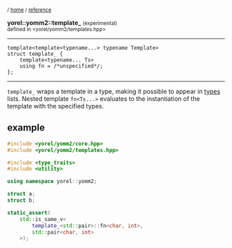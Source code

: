 
<sub>/ [home](/README.md) / [reference](/reference/README.md) </sub>

**yorel::yomm2::template_** <small>(experimental)</small><br>
<sub>defined in <yorel/yomm2/templates.hpp></sub>
<!-- -->
---
```
template<template<typename...> typename Template>
struct template_ {
    template<typename... Ts>
    using fn = /*unspecified*/;
};
```
<!-- -->
---

`template_` wraps a template in a type, making it possible to appear in
[types](types.md) lists. Nested template `fn<Ts...>` evaluates to the instantiation of
the template with the specified types.

## example


```c++
#include <yorel/yomm2/core.hpp>
#include <yorel/yomm2/templates.hpp>

#include <type_traits>
#include <utility>

using namespace yorel::yomm2;

struct a;
struct b;

static_assert(
    std::is_same_v<
        template_<std::pair>::fn<char, int>,
        std::pair<char, int>
    >);
```
